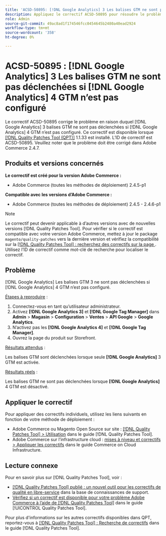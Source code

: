 ```yaml
---
title: 'ACSD-50895: [!DNL Google Analytics] 3 Les balises GTM ne sont pas déclenchées si [!DNL Google Analytics] 4 GTM n’est pas configuré'
description: Appliquez le correctif ACSD-50895 pour résoudre le problème Adobe Commerce où les balises GTM  [!DNL Google Analytics] 3 ne sont pas déclenchées si  [!DNL Google Analytics] 4 GTM n’est pas configuré.
role: Admin
source-git-commit: 49ac8ad1f174546fcc0454645b2480a40ead2924
workflow-type: tm+mt
source-wordcount: '358'
ht-degree: 0%

---
```


# ACSD-50895 : [!DNL Google Analytics] 3 Les balises GTM ne sont pas déclenchées si [!DNL Google Analytics] 4 GTM n’est pas configuré

Le correctif ACSD-50895 corrige le problème en raison duquel [!DNL Google Analytics] 3 balises GTM ne sont pas déclenchées si [!DNL Google Analytics] 4 GTM n’est pas configuré. Ce correctif est disponible lorsque [[!DNL Quality Patches Tool (QPT)]](https://experienceleague.adobe.com/en/docs/commerce-knowledge-base/kb/announcements/commerce-announcements/magento-quality-patches-released-new-tool-to-self-serve-quality-patches) 1.1.33 est installé. L’ID de correctif est ACSD-50895. Veuillez noter que le problème doit être corrigé dans Adobe Commerce 2.4.7.

## Produits et versions concernés

**Le correctif est créé pour la version Adobe Commerce :**

* Adobe Commerce (toutes les méthodes de déploiement) 2.4.5-p1

**Compatible avec les versions d’Adobe Commerce :**

* Adobe Commerce (toutes les méthodes de déploiement) 2.4.5 - 2.4.6-p1

>[!NOTE]
>
>Le correctif peut devenir applicable à d’autres versions avec de nouvelles versions [!DNL Quality Patches Tool]. Pour vérifier si le correctif est compatible avec votre version Adobe Commerce, mettez à jour le package `magento/quality-patches` vers la dernière version et vérifiez la compatibilité sur la [[!DNL Quality Patches Tool] : recherchez des correctifs sur la page ](https://experienceleague.adobe.com/tools/commerce-quality-patches/index.html). Utilisez l’ID de correctif comme mot-clé de recherche pour localiser le correctif.

## Problème

[!DNL Google Analytics] Les balises GTM 3 ne sont pas déclenchées si [!DNL Google Analytics] 4 GTM n’est pas configuré.

<u>Étapes à reproduire</u> :

1. Connectez-vous en tant qu’utilisateur administrateur.
1. Activez **[!DNL Google Analytics 3]** et **[!DNL Google Tag Manager]** dans **Admin** > **Magasin** > **Configuration** > **Ventes** > **API Google** > **Google Analytics**.
1. N’activez pas les **[!DNL Google Analytics 4]** et **[!DNL Google Tag Manager]**.
1. Ouvrez la page du produit sur Storefront.

<u>Résultats attendus</u> :

Les balises GTM sont déclenchées lorsque seule **[!DNL Google Analytics]** 3 GTM est activée.

<u>Résultats réels</u> :

Les balises GTM ne sont pas déclenchées lorsque **[!DNL Google Analytics]** 4 GTM est désactivé.

## Appliquer le correctif

Pour appliquer des correctifs individuels, utilisez les liens suivants en fonction de votre méthode de déploiement :

* Adobe Commerce ou Magento Open Source sur site : [[!DNL Quality Patches Tool] > Utilisation](https://experienceleague.adobe.com/docs/commerce-operations/tools/quality-patches-tool/usage.html) dans le guide [!DNL Quality Patches Tool].
* Adobe Commerce sur l’infrastructure cloud : [mises à niveau et correctifs > Appliquer les correctifs](https://experienceleague.adobe.com/docs/commerce-cloud-service/user-guide/develop/upgrade/apply-patches.html) dans le guide Commerce on Cloud Infrastructure.

## Lecture connexe

Pour en savoir plus sur [!DNL Quality Patches Tool], voir :

* [[!DNL Quality Patches Tool] publié : un nouvel outil pour les correctifs de qualité en libre-service](https://experienceleague.adobe.com/en/docs/commerce-knowledge-base/kb/announcements/commerce-announcements/magento-quality-patches-released-new-tool-to-self-serve-quality-patches) dans la base de connaissances de support.
* [Vérifiez si un correctif est disponible pour votre problème Adobe Commerce à l’aide de  [!DNL Quality Patches Tool]](/help/tools/quality-patches-tool/patches-available-in-qpt/check-patch-for-magento-issue-with-magento-quality-patches.md) dans le guide [!UICONTROL Quality Patches Tool].


Pour plus d&#39;informations sur les autres correctifs disponibles dans QPT, reportez-vous à [[!DNL Quality Patches Tool] : Recherche de correctifs](https://experienceleague.adobe.com/tools/commerce-quality-patches/index.html) dans le guide [!DNL Quality Patches Tool].
